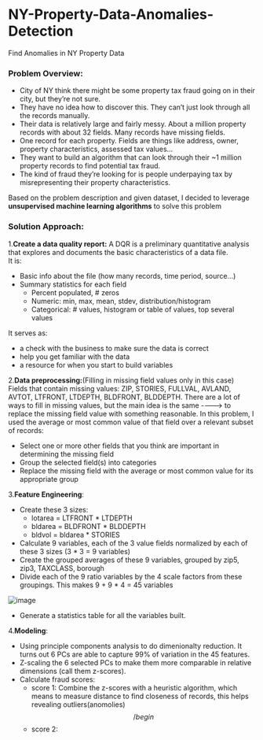 # NY-Property-Data-Anomalies-Detection
Find Anomalies in NY Property Data

### Problem Overview:
- City of NY think there might be some property tax fraud going on in their city, but they’re not sure.
- They have no idea how to discover this. They can’t just look through all the records manually.
- Their data is relatively large and fairly messy. About a million property records with about 32 fields. Many records have missing fields.
- One record for each property. Fields are things like address, owner, property characteristics, assessed tax values…
- They want to build an algorithm that can look through their ~1 million property records to find potential tax fraud.
- The kind of fraud they’re looking for is people underpaying tax by misrepresenting their property characteristics.  
  
Based on the problem description and given dataset, I decided to leverage **unsupervised machine learning algorithms** to solve this problem 

### Solution Approach:
1.**Create a data quality report:** A DQR is a preliminary quantitative analysis that explores and documents the basic characteristics of a data file.  
It is:
- Basic info about the file (how many records, time period, source…)
- Summary statistics for each field
  - Percent populated, # zeros
  - Numeric: min, max, mean, stdev, distribution/histogram
  - Categorical: # values, histogram or table of values, top several values

It serves as:
- a check with the business to make sure the data is correct
- help you get familiar with the data
- a resource for when you start to build variables

2.**Data preprocessing:**(Filling in missing field values only in this case)   
Fields that contain missing values: ZIP, STORIES, FULLVAL, AVLAND, AVTOT, LTFRONT, LTDEPTH, BLDFRONT, BLDDEPTH. There are a lot of ways to fill in missing values, but the main idea is the same ----> to replace the missing field value with something reasonable. In this problem, I used the average or most common value of that field over a relevant subset of records:
  - Select one or more other fields that you think are important in determining the missing field
  - Group the selected field(s) into categories
  - Replace the missing field with the average or most common value for its appropriate group

3.**Feature Engineering**:
- Create these 3 sizes:
  - lotarea = LTFRONT * LTDEPTH
  - bldarea = BLDFRONT * BLDDEPTH
  - bldvol = bldarea * STORIES
- Calculate 9 variables, each of the 3 value fields normalized by each of these 3 sizes (3 * 3 = 9 variables)
- Create the grouped averages of these 9 variables, grouped by zip5, zip3, TAXCLASS, borough
- Divide each of the 9 ratio variables by the 4 scale factors from these groupings. This makes 9 + 9 * 4 = 45 variables
  
    
![image](https://user-images.githubusercontent.com/72418274/117077600-47659b80-aced-11eb-84a4-86b8c0403dff.png)

- Generate a statistics table for all the variables built.

4.**Modeling**:
- Using principle components analysis to do dimenionalty reduction. It turns out 6 PCs are able to capture 99% of variation in the 45 features.
- Z-scaling the 6 selected PCs to make them more comparable in relative dimensions (call them z-scores).
- Calculate fraud scores:
  - score 1: Combine the z-scores with a heuristic algorithm, which means to measure distance to find closeness of records, this helps revealing outliers(anomolies)  
  $$/begin{}$$
  - score 2: 
